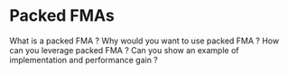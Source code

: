 # Packed FMAs

What is a packed FMA ?
Why would you want to use packed FMA ?
How can you leverage packed FMA ?
Can you show an example of implementation and performance gain ?
